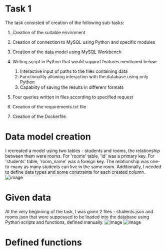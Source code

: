 # Task 1
The task consisted of creation of the following sub-tasks:
1. Creation of the suitable enviroment
2. Creation of connection to MySQL using Python and specific modules
3. Creation of the data model using MySQL Workbench
4. Writing script in Python that would support features mentioned below:
    1. Interactive input of paths to the files containing data
    2. Functionality allowing interaction with the database using only Python
    3. Capabiity of saving the results in differenr formats
  
5. Four queries written in files according to specified request
6. Creation of the requirements.txt file
7. Creation of the Dockerfile

# Data model creation
I recreated a model using two tables - students and rooms, the relationship between them were rooms. For 'rooms' table, 'id' was a primary key. For 'students' table, 'room_name' was a foreign key. The relationship was one-to-many as many students can live in the same room. Additionally, I needed to define data types and some constraints for each created column.
![image](https://github.com/anasteisha26/Task-1/assets/172603404/a17051fa-d7f3-456b-a0ad-ccba8b5a1f29)


# Given data
At the very beginning of the task, I was given 2 files - students.json and rooms.json that were suppossed to be loaded into the database using Python scripts and functions, defined manually.
![image](https://github.com/anasteisha26/Task-1/assets/172603404/5ff1afec-b283-4fe3-937b-50c210e11fe1)
![image](https://github.com/anasteisha26/Task-1/assets/172603404/99edb9d0-93b6-43fb-ab3a-617b94610931)

# Defined functions
